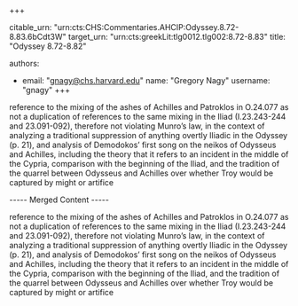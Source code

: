 +++


citable_urn: "urn:cts:CHS:Commentaries.AHCIP:Odyssey.8.72-8.83.6bCdt3W"
target_urn: "urn:cts:greekLit:tlg0012.tlg002:8.72-8.83"
title: "Odyssey 8.72-8.82"

authors:
- email: "gnagy@chs.harvard.edu"
  name: "Gregory Nagy"
  username: "gnagy"
+++

<p>reference to the mixing of the ashes of Achilles and Patroklos in O.24.077 as not a duplication of references to the same mixing in the Iliad (I.23.243-244 and 23.091-092), therefore not violating Munro’s law, in the context of analyzing a traditional suppression of anything overtly Iliadic in the Odyssey (p. 21), and analysis of Demodokos’ first song on the neikos of Odysseus and Achilles, including the theory that it refers to an incident in the middle of the Cypria, comparison with the beginning of the Iliad, and the tradition of the quarrel between Odysseus and Achilles over whether Troy would be captured by might or artifice</p>  

<p> ----- Merged Content ----- </p>

   <p>reference to the mixing of the ashes of Achilles and Patroklos in O.24.077 as not a duplication of references to the same mixing in the Iliad (I.23.243-244 and 23.091-092), therefore not violating Munro’s law, in the context of analyzing a traditional suppression of anything overtly Iliadic in the Odyssey (p. 21), and analysis of Demodokos’ first song on the neikos of Odysseus and Achilles, including the theory that it refers to an incident in the middle of the Cypria, comparison with the beginning of the Iliad, and the tradition of the quarrel between Odysseus and Achilles over whether Troy would be captured by might or artifice</p>